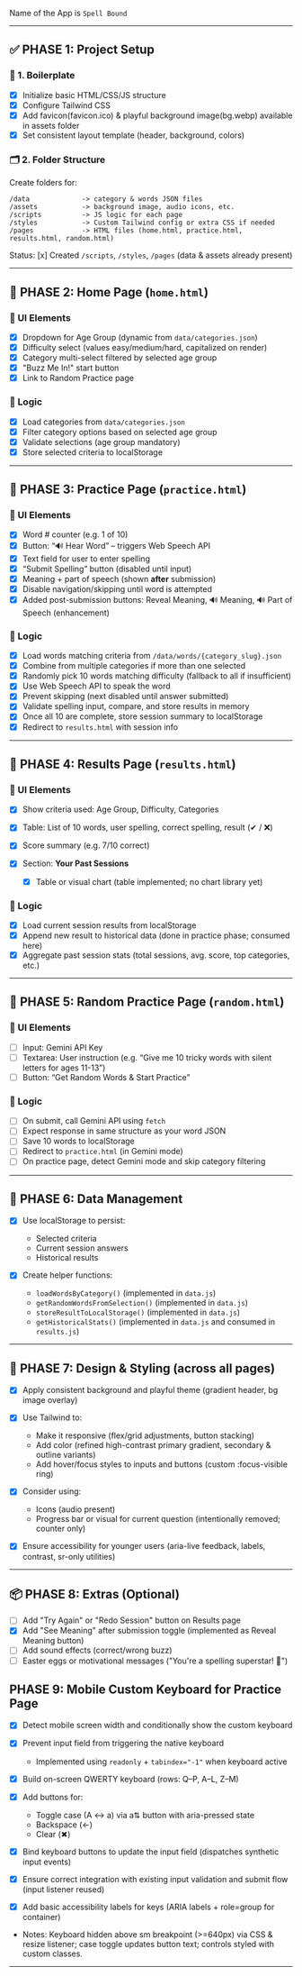 Name of the App is `Spell Bound`

---

## ✅ PHASE 1: Project Setup

### 🔧 1. Boilerplate

* [x] Initialize basic HTML/CSS/JS structure
* [x] Configure Tailwind CSS
* [x] Add favicon(favicon.ico) & playful background image(bg.webp) available in assets folder
* [x] Set consistent layout template (header, background, colors)

### 🗂 2. Folder Structure

Create folders for:

```
/data             -> category & words JSON files
/assets           -> background image, audio icons, etc.
/scripts          -> JS logic for each page
/styles           -> Custom Tailwind config or extra CSS if needed
/pages            -> HTML files (home.html, practice.html, results.html, random.html)
```

Status: [x] Created `/scripts`, `/styles`, `/pages` (data & assets already present)

---

## 🏡 PHASE 2: Home Page (`home.html`)

### 🎨 UI Elements

* [x] Dropdown for Age Group (dynamic from `data/categories.json`)
* [x] Difficulty select (values easy/medium/hard, capitalized on render)
* [x] Category multi-select filtered by selected age group
* [x] "Buzz Me In!" start button
* [x] Link to Random Practice page

### 🧠 Logic

* [x] Load categories from `data/categories.json`
* [x] Filter category options based on selected age group
* [x] Validate selections (age group mandatory)
* [x] Store selected criteria to localStorage

---

## 🐝 PHASE 3: Practice Page (`practice.html`)

### 🎨 UI Elements

* [x] Word # counter (e.g. 1 of 10)
* [x] Button: “🔊 Hear Word” – triggers Web Speech API
* [x] Text field for user to enter spelling
* [x] “Submit Spelling” button (disabled until input)
* [x] Meaning + part of speech (shown **after** submission)
* [x] Disable navigation/skipping until word is attempted
* [x] Added post-submission buttons: Reveal Meaning, 🔊 Meaning, 🔊 Part of Speech (enhancement)

### 🧠 Logic

* [x] Load words matching criteria from `/data/words/{category_slug}.json`
* [x] Combine from multiple categories if more than one selected
* [x] Randomly pick 10 words matching difficulty (fallback to all if insufficient)
* [x] Use Web Speech API to speak the word
* [x] Prevent skipping (next disabled until answer submitted)
* [x] Validate spelling input, compare, and store results in memory
* [x] Once all 10 are complete, store session summary to localStorage
* [x] Redirect to `results.html` with session info

---

## 🧾 PHASE 4: Results Page (`results.html`)

### 🎨 UI Elements

* [x] Show criteria used: Age Group, Difficulty, Categories
* [x] Table: List of 10 words, user spelling, correct spelling, result (✔ / ❌)
* [x] Score summary (e.g. 7/10 correct)
* [x] Section: **Your Past Sessions**

  * [x] Table or visual chart (table implemented; no chart library yet)

### 🧠 Logic

* [x] Load current session results from localStorage
* [x] Append new result to historical data (done in practice phase; consumed here)
* [x] Aggregate past session stats (total sessions, avg. score, top categories, etc.)

---

## 🎲 PHASE 5: Random Practice Page (`random.html`)

### 🎨 UI Elements

* [ ] Input: Gemini API Key
* [ ] Textarea: User instruction (e.g. “Give me 10 tricky words with silent letters for ages 11-13”)
* [ ] Button: “Get Random Words & Start Practice”

### 🧠 Logic

* [ ] On submit, call Gemini API using `fetch`
* [ ] Expect response in same structure as your word JSON
* [ ] Save 10 words to localStorage
* [ ] Redirect to `practice.html` (in Gemini mode)
* [ ] On practice page, detect Gemini mode and skip category filtering

---

## 💾 PHASE 6: Data Management

* [x] Use localStorage to persist:

  * Selected criteria
  * Current session answers
  * Historical results
* [x] Create helper functions:

  * `loadWordsByCategory()` (implemented in `data.js`)
  * `getRandomWordsFromSelection()` (implemented in `data.js`)
  * `storeResultToLocalStorage()` (implemented in `data.js`)
  * `getHistoricalStats()` (implemented in `data.js` and consumed in `results.js`)

---

## 🎨 PHASE 7: Design & Styling (across all pages)

* [x] Apply consistent background and playful theme (gradient header, bg image overlay)
* [x] Use Tailwind to:

  * Make it responsive (flex/grid adjustments, button stacking)
  * Add color (refined high-contrast primary gradient, secondary & outline variants)
  * Add hover/focus styles to inputs and buttons (custom :focus-visible ring)
* [x] Consider using:

  * Icons (audio present)
  * Progress bar or visual for current question (intentionally removed; counter only)
* [x] Ensure accessibility for younger users (aria-live feedback, labels, contrast, sr-only utilities)

---

## 📦 PHASE 8: Extras (Optional)

* [ ] Add "Try Again" or "Redo Session" button on Results page
* [x] Add "See Meaning" after submission toggle (implemented as Reveal Meaning button)
* [ ] Add sound effects (correct/wrong buzz)
* [ ] Easter eggs or motivational messages ("You're a spelling superstar! 🌟")

## PHASE 9: Mobile Custom Keyboard for Practice Page
* [x] Detect mobile screen width and conditionally show the custom keyboard
* [x] Prevent input field from triggering the native keyboard

  * Implemented using `readonly` + `tabindex="-1"` when keyboard active
* [x] Build on-screen QWERTY keyboard (rows: Q–P, A–L, Z–M)
* [x] Add buttons for:

  * Toggle case (A ↔ a) via a⇅ button with aria-pressed state
  * Backspace (←)
  * Clear (✖)
* [x] Bind keyboard buttons to update the input field (dispatches synthetic input events)
* [x] Ensure correct integration with existing input validation and submit flow (input listener reused)
* [x] Add basic accessibility labels for keys (ARIA labels + role=group for container)
* Notes: Keyboard hidden above sm breakpoint (>=640px) via CSS & resize listener; case toggle updates button text; controls styled with custom classes.


---
